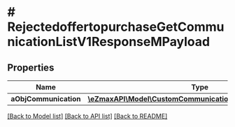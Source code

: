 # # RejectedoffertopurchaseGetCommunicationListV1ResponseMPayload

## Properties

Name | Type | Description | Notes
------------ | ------------- | ------------- | -------------
**aObjCommunication** | [**\eZmaxAPI\Model\CustomCommunicationListElementResponse[]**](CustomCommunicationListElementResponse.md) |  |

[[Back to Model list]](../../README.md#models) [[Back to API list]](../../README.md#endpoints) [[Back to README]](../../README.md)
